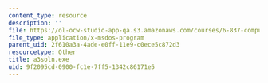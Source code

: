 ```yaml
---
content_type: resource
description: ''
file: https://ol-ocw-studio-app-qa.s3.amazonaws.com/courses/6-837-computer-graphics-fall-2012/9f2095cd0900fc1e7ff51342c86171e5_a3soln.exe
file_type: application/x-msdos-program
parent_uid: 2f610a3a-4ade-e0ff-11e9-c0ece5c872d3
resourcetype: Other
title: a3soln.exe
uid: 9f2095cd-0900-fc1e-7ff5-1342c86171e5
---
```

